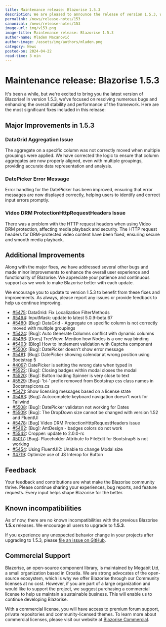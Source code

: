 ```yaml
---
title: Maintenance release: Blazorise 1.5.3
description: We are pleased to announce the release of version 1.5.3, which includes important bug fixes and enhancements. This release focuses on improving stability and addressing key issues identified by our user community.
permalink: /news/release-notes/153
canonical: /news/release-notes/153
image-url: img/v153.png
image-title: Maintenance release: Blazorise 1.5.3
author-name: Mladen Macanović
author-image: /assets/img/authors/mladen.png
category: News
posted-on: 2024-04-22
read-time: 3 min
---
```


# Maintenance release: Blazorise 1.5.3

It's been a while, but we're excited to bring you the latest version of Blazorise! In version 1.5.3, we've focused on resolving numerous bugs and enhancing the overall stability and performance of the framework. Here are the most significant fixes included in this release:

## Major Improvements in 1.5.3

### DataGrid Aggregation Issue

The aggregate on a specific column was not correctly moved when multiple groupings were applied. We have corrected the logic to ensure that column aggregates are now properly aligned, even with multiple groupings, providing accurate data representation and analysis.

### DatePicker Error Message

Error handling for the DatePicker has been improved, ensuring that error messages are now displayed correctly, helping users to identify and correct input errors promptly.

### Video DRM ProtectionHttpRequestHeaders Issue

There was a problem with the HTTP request headers when using Video DRM protection, affecting media playback and security. The HTTP request headers for DRM-protected video content have been fixed, ensuring secure and smooth media playback.

## Additional Improvements

Along with the major fixes, we have addressed several other bugs and made minor improvements to enhance the overall user experience and functionality of Blazorise. We appreciate your patience and continuous support as we work to make Blazorise better with each update.

We encourage you to update to version 1.5.3 to benefit from these fixes and improvements. As always, please report any issues or provide feedback to help us continue improving.

- [#5475](https://github.com/Megabit/Blazorise/pull/5475): DataGrid: Fix Localization FilterMethods
- [#5494](https://github.com/Megabit/Blazorise/pull/5494): InputMask: update to latest 5.0.9-beta.67
- [#5480](https://github.com/Megabit/Blazorise/issues/5480): [Bug]: DataGrid - Aggregate on specific column is not correctly moved with multiple groupings
- [#5424](https://github.com/Megabit/Blazorise/issues/5424): [Bug]: Auto Generate Columns conflict with dynamic columns
- [#5496](https://github.com/Megabit/Blazorise/issues/5496): [Docs] TreeView: Mention how Nodes is a one way binding
- [#5403](https://github.com/Megabit/Blazorise/issues/5403): [Blog] How to implement validation with Captcha component
- [#5500](https://github.com/Megabit/Blazorise/issues/5500): [Bug]: DatePicker doesn't show error message
- [#5481](https://github.com/Megabit/Blazorise/issues/5481): [Bug]: DatePicker showing calendar at wrong position using Bootstrap 5
- [#4097](https://github.com/Megabit/Blazorise/issues/4097): DatePicker is setting the wrong date when typed in
- [#5522](https://github.com/Megabit/Blazorise/issues/5522): [Bug]: Closing badges within modal closes the modal
- [#5520](https://github.com/Megabit/Blazorise/issues/5520): [Bug]: Button loading Spinner is very close to text
- [#5529](https://github.com/Megabit/Blazorise/issues/5529): [Bug]: 'bi-' prefix removed from Bootstrap css class names in BootstrapIcons.cs
- [#5471](https://github.com/Megabit/Blazorise/issues/5471): Show licensing messages based on a license state
- [#5463](https://github.com/Megabit/Blazorise/issues/5463): [Bug]: Autocomplete keyboard navigation doesn't work for Tailwind
- [#5508](https://github.com/Megabit/Blazorise/issues/5508): [Bug]: DatePicker validaton not working for Dates
- [#5509](https://github.com/Megabit/Blazorise/issues/5509): [Bug]: The DropDown size cannot be changed with version 1.52 and FluentUI
- [#5478](https://github.com/Megabit/Blazorise/issues/5478): [Bug] Video DRM ProtectionHttpRequestHeaders issue
- [#5462](https://github.com/Megabit/Blazorise/issues/5462): [Bug]: AntDesign - badges colors do not work
- [#5542](https://github.com/Megabit/Blazorise/pull/5542): Cropper: update to 2.0.0-rc
- [#5017](https://github.com/Megabit/Blazorise/issues/5017): [Bug]: Placeholder Attribute fo FileEdit for Bootstrap5 is not working
- [#5454](https://github.com/Megabit/Blazorise/issues/5454): Using FluentUI2: Unable to change Modal size
- [#4719](https://github.com/Megabit/Blazorise/issues/4719): Optimize use of JS Interop for Button

## Feedback

Your feedback and contributions are what make the Blazorise community thrive. Please continue sharing your experiences, bug reports, and feature requests. Every input helps shape Blazorise for the better.

## Known incompatibilities

As of now, there are no known incompatibilities with the previous Blazorise **1.5.x** releases. We encourage all users to upgrade to **1.5.3**.

If you experience any unexpected behavior change in your projects after upgrading to 1.5.3, please [file an issue on GitHub](https://github.com/Megabit/Blazorise/issues).

## Commercial Support

Blazorise, an open-source component library, is maintained by Megabit Ltd, a small organization based in Croatia. We are strong advocates of the open-source ecosystem, which is why we offer Blazorise through our Community licenses at no cost. However, if you are part of a large organization and would like to support the project, we suggest purchasing a commercial license to help us maintain a sustainable business. This will enable us to continue developing Blazorise.

With a commercial license, you will have access to premium forum support, private repositories and community-licensed themes. To learn more about commercial licenses, please visit our website at [Blazorise Commercial](https://blazorise.com/commercial).
